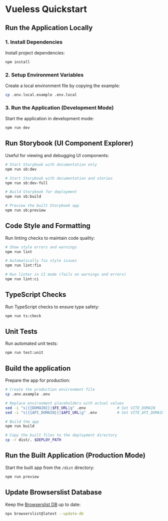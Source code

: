 # Vueless Quickstart

## Run the Application Locally

### 1. Install Dependencies

Install project dependencies:

```bash
npm install
```

### 2. Setup Environment Variables

Create a local environment file by copying the example:

```bash
cp .env.local.example .env.local
```

### 3. Run the Application (Development Mode)

Start the application in development mode:

```bash
npm run dev
```

## Run Storybook (UI Component Explorer)

Useful for viewing and debugging UI components:

```bash
# Start Storybook with documentation only
npm run sb:dev

# Start Storybook with documentation and stories
npm run sb:dev-full

# Build Storybook for deployment
npm run sb:build

# Preview the built Storybook app
npm run sb:preview
```

## Code Style and Formatting

Run linting checks to maintain code quality:

```bash
# Show style errors and warnings
npm run lint

# Automatically fix style issues
npm run lint:fix

# Run linter in CI mode (fails on warnings and errors)
npm run lint:ci
```

## TypeScript Checks

Run TypeScript checks to ensure type safety:

```bash
npm run ts:check
```

## Unit Tests

Run automated unit tests:

```bash
npm run test:unit
```

## Build the application

Prepare the app for production:

```bash
# Create the production environment file
cp .env.example .env

# Replace environment placeholders with actual values
sed -i "s|{{DOMAIN}}|$FE_URL|g" .env              # Set VITE_DOMAIN
sed -i "s|{{API_DOMAIN}}|$API_URL|g" .env         # Set VITE_API_DOMAIN

# Build the app
npm run build

# Copy the built files to the deployment directory
cp -r dist/. $DEPLOY_PATH
```

## Run the Built Application (Production Mode)

Start the built app from the `/dist` directory:

```bash
npm run preview
```

## Update Browserslist Database

Keep the [Browserslist DB](https://browsersl.ist/) up to date:

```bash
npx browserslist@latest --update-db
```
